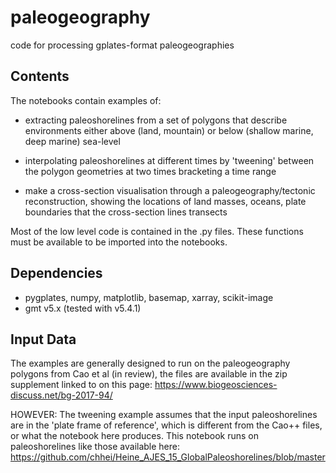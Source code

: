# paleogeography
code for processing gplates-format paleogeographies


## Contents
The notebooks contain examples of:
- extracting paleoshorelines from a set of polygons that describe environments either above (land, 
mountain) or below (shallow marine, deep marine) sea-level

- interpolating paleoshorelines at different times by 'tweening' between the polygon geometries at two 
times bracketing a time range

- make a cross-section visualisation through a paleogeography/tectonic reconstruction, showing the locations
of land masses, oceans, plate boundaries that the cross-section lines transects

Most of the low level code is contained in the .py files. These functions must be available to be imported 
into the notebooks. 

## Dependencies
- pygplates, numpy, matplotlib, basemap, xarray, scikit-image
- gmt v5.x (tested with v5.4.1)

## Input Data
The examples are generally designed to run on the paleogeography polygons from Cao et al (in review),
the files are available in the zip supplement linked to on this page:
https://www.biogeosciences-discuss.net/bg-2017-94/

HOWEVER: The tweening example assumes that the input paleoshorelines are in the 'plate frame of reference', which is different from the Cao++ files, or what the notebook here produces. This notebook runs on paleoshorelines like those available here:
https://github.com/chhei/Heine_AJES_15_GlobalPaleoshorelines/blob/master
